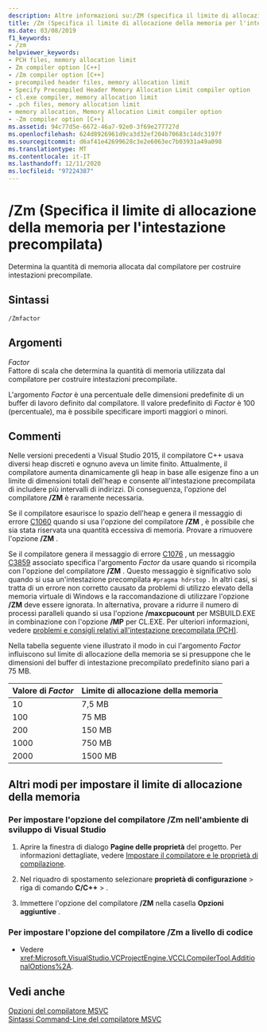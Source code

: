```yaml
---
description: Altre informazioni su:/ZM (specifica il limite di allocazione della memoria per l'intestazione precompilata)
title: /Zm (Specifica il limite di allocazione della memoria per l'intestazione precompilata)
ms.date: 03/08/2019
f1_keywords:
- /zm
helpviewer_keywords:
- PCH files, memory allocation limit
- Zm compiler option [C++]
- /Zm compiler option [C++]
- precompiled header files, memory allocation limit
- Specify Precompiled Header Memory Allocation Limit compiler option
- cl.exe compiler, memory allocation limit
- .pch files, memory allocation limit
- memory allocation, Memory Allocation Limit compiler option
- -Zm compiler option [C++]
ms.assetid: 94c77d5e-6672-46a7-92e0-3f69e277727d
ms.openlocfilehash: 624d8926961d9ca3d32ef204b70683c14dc3197f
ms.sourcegitcommit: d6af41e42699628c3e2e6063ec7b03931a49a098
ms.translationtype: MT
ms.contentlocale: it-IT
ms.lasthandoff: 12/11/2020
ms.locfileid: "97224387"
---
```

# <a name="zm-specify-precompiled-header-memory-allocation-limit"></a>/Zm (Specifica il limite di allocazione della memoria per l'intestazione precompilata)

Determina la quantità di memoria allocata dal compilatore per costruire intestazioni precompilate.

## <a name="syntax"></a>Sintassi

```
/Zmfactor
```

## <a name="arguments"></a>Argomenti

*Factor*<br/>
Fattore di scala che determina la quantità di memoria utilizzata dal compilatore per costruire intestazioni precompilate.

L'argomento *Factor* è una percentuale delle dimensioni predefinite di un buffer di lavoro definito dal compilatore. Il valore predefinito di *Factor* è 100 (percentuale), ma è possibile specificare importi maggiori o minori.

## <a name="remarks"></a>Commenti

Nelle versioni precedenti a Visual Studio 2015, il compilatore C++ usava diversi heap discreti e ognuno aveva un limite finito. Attualmente, il compilatore aumenta dinamicamente gli heap in base alle esigenze fino a un limite di dimensioni totali dell'heap e consente all'intestazione precompilata di includere più intervalli di indirizzi. Di conseguenza, l'opzione del compilatore **/ZM** è raramente necessaria.

Se il compilatore esaurisce lo spazio dell'heap e genera il messaggio di errore [C1060](../../error-messages/compiler-errors-1/fatal-error-c1060.md) quando si usa l'opzione del compilatore **/ZM** , è possibile che sia stata riservata una quantità eccessiva di memoria. Provare a rimuovere l'opzione **/ZM** .

Se il compilatore genera il messaggio di errore [C1076](../../error-messages/compiler-errors-1/fatal-error-c1076.md) , un messaggio [C3859](../../error-messages/compiler-errors-2/compiler-error-c3859.md) associato specifica l'argomento *Factor* da usare quando si ricompila con l'opzione del compilatore **/ZM** . Questo messaggio è significativo solo quando si usa un'intestazione precompilata `#pragma hdrstop` . In altri casi, si tratta di un errore non corretto causato da problemi di utilizzo elevato della memoria virtuale di Windows e la raccomandazione di utilizzare l'opzione **/ZM** deve essere ignorata. In alternativa, provare a ridurre il numero di processi paralleli quando si usa l'opzione **/maxcpucount** per MSBUILD.EXE in combinazione con l'opzione **/MP** per CL.EXE. Per ulteriori informazioni, vedere [problemi e consigli relativi all'intestazione precompilata (PCH)](https://devblogs.microsoft.com/cppblog/precompiled-header-pch-issues-and-recommendations/).

Nella tabella seguente viene illustrato il modo in cui l'argomento *Factor* influiscono sul limite di allocazione della memoria se si presuppone che le dimensioni del buffer di intestazione precompilato predefinito siano pari a 75 MB.

|Valore di *Factor*|Limite di allocazione della memoria|
|-----------------------|-----------------------------|
|10|7,5 MB|
|100|75 MB|
|200|150 MB|
|1000|750 MB|
|2000|1500 MB|

## <a name="other-ways-to-set-the-memory-allocation-limit"></a>Altri modi per impostare il limite di allocazione della memoria

### <a name="to-set-the-zm-compiler-option-in-the-visual-studio-development-environment"></a>Per impostare l'opzione del compilatore /Zm nell'ambiente di sviluppo di Visual Studio

1. Aprire la finestra di dialogo **Pagine delle proprietà** del progetto. Per informazioni dettagliate, vedere [Impostare il compilatore e le proprietà di compilazione](../working-with-project-properties.md).

1. Nel riquadro di spostamento selezionare **proprietà di configurazione**  >  riga di comando **C/C++**  >  .

1. Immettere l'opzione del compilatore **/ZM** nella casella **Opzioni aggiuntive** .

### <a name="to-set-the-zm-compiler-option-programmatically"></a>Per impostare l'opzione del compilatore /Zm a livello di codice

- Vedere <xref:Microsoft.VisualStudio.VCProjectEngine.VCCLCompilerTool.AdditionalOptions%2A>.

## <a name="see-also"></a>Vedi anche

[Opzioni del compilatore MSVC](compiler-options.md)<br/>
[Sintassi Command-Line del compilatore MSVC](compiler-command-line-syntax.md)
